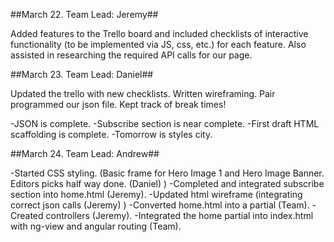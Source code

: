 ##March 22. Team Lead: Jeremy##

Added features to the Trello board and included checklists of interactive functionality (to be implemented via JS, css, etc.) for each feature. Also assisted in researching the required API calls for our page.

##March 23. Team Lead: Daniel##

Updated the trello with new checklists. Written wireframing. Pair programmed our json file. Kept track of break times!

-JSON is complete.
-Subscribe section is near complete.
-First draft HTML scaffolding is complete.
-Tomorrow is styles city.

##March 24. Team Lead: Andrew##

-Started CSS styling.  (Basic frame for Hero Image 1 and Hero Image Banner.  Editors picks half way done. (Daniel) )
-Completed and integrated subscribe section into home.html (Jeremy).
-Updated html wireframe (integrating correct json calls (Jeremy) )
-Converted home.html into a partial (Team).
-Created controllers (Jeremy).
-Integrated the home partial into index.html with ng-view and angular routing (Team).
